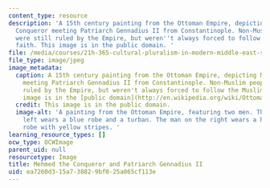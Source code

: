 ```yaml
---
content_type: resource
description: 'A 15th century painting from the Ottoman Empire, depicting Mehmed the
  Conqueror meeting Patriarch Gennadius II from Constantinople. Non-Muslim people
  were still ruled by the Empire, but weren''t always forced to follow the Muslim
  faith. This image is in the public domain. '
file: /media/courses/21h-365-cultural-pluralism-in-modern-middle-east-spring-2014/ea7260d315a738829bf025a065cf113e_21H-365s14.jpg
file_type: image/jpeg
image_metadata:
  caption: A 15th century painting from the Ottoman Empire, depicting Mehmed the Conqueror
    meeting Patriarch Gennadius II from Constantinople. Non-Muslim people were still
    ruled by the Empire, but weren't always forced to follow the Muslim faith. This
    image is in the [public domain](http://en.wikipedia.org/wiki/Ottoman_Empire#mediaviewer/File:Gennadios_II_and_Mehmed_II.jpg).
  credit: This image is in the public domain.
  image-alt: 'A painting from the Ottoman Empire, featuring two men. The man on the
    left wears a blue robe and a turban. The man on the right wears a hooded brown
    robe with yellow stripes. '
learning_resource_types: []
ocw_type: OCWImage
parent_uid: null
resourcetype: Image
title: Mehmed the Conqueror and Patriarch Gennadius II
uid: ea7260d3-15a7-3882-9bf0-25a065cf113e
---
```

